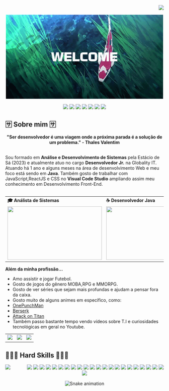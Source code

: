 <img align="right" src="https://komarev.com/ghpvc/?username=LyraGTI&color=0000ff "><br>
<div align="center">
  <a href="https://github.com/LyraGTI">
 <img align="center" src="welcome.gif" width="500">
  </a>
</div>
<br>

<div align="center">
  <!-- Work Links -->
  <a href="https://github.com/LyraGTI" target="_blank"><img src="https://img.shields.io/badge/GitHub-100000?style=for-the-badge&logo=github&logoColor=white" target="_blank"></a>
  <a href="https://www.linkedin.com/in/thiago-lyra-991a64239/" target="_blank"><img src="https://img.shields.io/badge/-LinkedIn-%230077B5?style=for-the-badge&logo=linkedin&logoColor=white" target="_blank"></a>
  <a href = "mailto:thiagolyra18@gmail.com"><img src="https://img.shields.io/badge/Gmail-D14836?style=for-the-badge&logo=gmail&logoColor=white"></a>
  <!-- YT Links -->
  <a href="https://www.twitch.tv/SmurfDoSerious" target="_blank"><img src="https://img.shields.io/badge/Twitch-6441a5?style=for-the-badge&logo=Twitch&logoColor=white" target="_blank"></a>
  <a href="https://www.youtube.com/channel/UC9cN1W6bf8ZeiEZ1J9y1A1Q" target="_blank"><img src="https://img.shields.io/badge/@ThiagoLyra-FF0000?style=for-the-badge&logo=youtube&logoColor=white" target="_blank"></a>
  <!-- Social Links -->
  <a href="https://www.instagram.com/t_lyra/" target="_blank"><img src="https://img.shields.io/badge/-Instagram-%23E4405F?style=for-the-badge&logo=instagram&logoColor=white" target="_blank"></a>
  <!-- OTH Links -->
  <a href="https://steamcommunity.com/profiles/76561198146097365/" target="_blank"><img src="https://img.shields.io/badge/Steam-000000?style=for-the-badge&logo=steam&logoColor=white" target="_blank"></a>
</div>

## 🈂️ Sobre mim 🈂️
<div align='center'>
  <b>"Ser desenvolvedor é uma viagem onde a próxima parada é a solução de um problema." - Thales Valentim</b>
</div><br>

Sou formado em <b>Análise e Desenvolvimento de Sistemas</b> pela Estácio de Sá (2023) e atualmente atuo no cargo <b>Desenvolvedor Jr.</b> na  Globality IT. Atuando há 1 ano e alguns meses na área de desenvolvimento Web e meu foco está sendo em <b>Java</b>. Também gosto de trabalhar com JavaScript,ReactJS e CSS no <b>Visual Code Studio</b> ampliando assim meu conhecimento em Desenvolvimento Front-End.
<br><br>

<div align="center">
  <table>
    <tr>
      <td><b>🎓 Análista de Sistemas</b></td>
      <td><b>☕ Desenvolvedor Java</b></td>
    </tr>
    <tr>
      <td><img src="https://apilgriminnarnia.files.wordpress.com/2018/09/legally-blonde-laptop-e1536078931635.jpg" width="300px" height="170px"></td>
      <td><img src="https://media.tenor.com/oUak0UFSotcAAAAM/kiryu-java-yakuza-import-util-kazuma.gif" width="300px" height="170px"> </td>
    </tr>
  </table>
</div>

<b>Além da minha profissão...</b>

- Amo assistir e jogar Futebol.
- Gosto de jogos do gênero MOBA,RPG e MMORPG.
- Gosto de ver séries que sejam mais profundas e ajudam a pensar fora da caixa.
- Gosto muito de alguns animes em específico, como:
- <a href='https://www.netflix.com/br/title/80117291'>OnePunchMan</a>
- <a href='https://www.netflix.com/br/title/80243876'>Berserk</a>
- <a href='https://www.crunchyroll.com/pt-br/series/GR751KNZY/attack-on-titan'>Attack on Titan</a>
-    Também passo bastante tempo vendo vídeos sobre T.I e curiosidades tecnológicas em geral no Youtube.


<div align="center">
  <table>
    <tr>
      <td><img src="https://i.gifer.com/origin/e6/e6986098783dbc8338f3e4dfdfb67b34.gif"></td>
      <td><img src="https://i.pinimg.com/originals/80/15/d0/8015d0f57ecd0b56d4592e10f58ba8dc.gif"></td>
      <td><img src="https://www.icegif.com/wp-content/uploads/2022/07/icegif-347.gif"></td>
    </tr>
  </table>
</div>


## 👨🏻‍💻 Hard Skills 👨🏻‍💻

<img align="left" src="https://github-profile-trophy.vercel.app/?username=LyraGTI&amp;theme=dracula&amp;row=2&amp;no-bg=true&amp;column=3&amp;margin-w=15&amp;margin-h=15"  style="max-width: 100%;">
<div align="right" ><!--Java --> <img src="https://img.shields.io/badge/Java-ED8B00?style=for-the-badge&logo=openjdk&logoColor=white">
  <!--Eclipse --> <img src="https://camo.githubusercontent.com/67b5b69be4a5a807bc1f147f79a9c302e98ec32d840fce4d0273876b0429463e/68747470733a2f2f696d672e736869656c64732e696f2f7374617469632f76313f7374796c653d666f722d7468652d6261646765266d6573736167653d45636c697073652b49444526636f6c6f723d324332323535266c6f676f3d45636c697073652b494445266c6f676f436f6c6f723d464646464646266c6162656c3d">
  <!-- JavaScript --> <img src="https://img.shields.io/badge/JavaScript-323330?style=for-the-badge&logo=javascript&logoColor=F7DF1E">
  <!-- Json --> <img src="https://img.shields.io/badge/json-5E5C5C?style=for-the-badge&logo=json&logoColor=white">
  <!-- Postman --> <img src="https://img.shields.io/badge/Postman-EF5B25?style=for-the-badge&logo=Postman&logoColor=white">
  <!-- SQL --> <img src="https://img.shields.io/badge/Microsoft%20SQL%20Server-CC2927?style=for-the-badge&logo=microsoft%20sql%20server&logoColor=white">
  <!--.NET --> <img src="https://camo.githubusercontent.com/ff765790707ecba41b57071db549f75fbf0eeffa5ac6996ff077083863b8bea4/68747470733a2f2f696d672e736869656c64732e696f2f7374617469632f76313f7374796c653d666f722d7468652d6261646765266d6573736167653d2e4e455426636f6c6f723d353132424434266c6f676f3d2e4e4554266c6f676f436f6c6f723d464646464646266c6162656c3d">
  <!--MIRO --> <img src="https://camo.githubusercontent.com/c2bd6724c3d2dafd307d62366226341bd425c6c456e0a3ddb748c5ffc0b2437d/68747470733a2f2f696d672e736869656c64732e696f2f7374617469632f76313f7374796c653d666f722d7468652d6261646765266d6573736167653d4d69726f26636f6c6f723d303530303338266c6f676f3d4d69726f266c6f676f436f6c6f723d464646464646266c6162656c3d">
 <!--Docker --> <img src="https://camo.githubusercontent.com/4ec342876a40b53ffc6230a41196528690f9f42b1098fd354df46c649720b4c6/68747470733a2f2f696d672e736869656c64732e696f2f7374617469632f76313f7374796c653d666f722d7468652d6261646765266d6573736167653d446f636b657226636f6c6f723d323439364544266c6f676f3d446f636b6572266c6f676f436f6c6f723d464646464646266c6162656c3d">
  <!--AzureMicrosoft --> <img src="https://camo.githubusercontent.com/0e86f1762fab93430da0825c20352b3cb424a65f9daa1a6073e3022a94c6dbef/68747470733a2f2f696d672e736869656c64732e696f2f7374617469632f76313f7374796c653d666f722d7468652d6261646765266d6573736167653d4d6963726f736f66742b417a75726526636f6c6f723d303037384434266c6f676f3d4d6963726f736f66742b417a757265266c6f676f436f6c6f723d464646464646266c6162656c3d">
  <!--Jenkins --> <img src="https://camo.githubusercontent.com/1fa74b15e799ff19f66c4b876e3c38e8d9cdc44c7ddc2de1458fe63c99784090/68747470733a2f2f696d672e736869656c64732e696f2f7374617469632f76313f7374796c653d666f722d7468652d6261646765266d6573736167653d4a656e6b696e7326636f6c6f723d443234393339266c6f676f3d4a656e6b696e73266c6f676f436f6c6f723d464646464646266c6162656c3d">
  <!--Spring--> <img src="https://camo.githubusercontent.com/71ee04cc51defd03d0bda46ef2d49c562b7d1fb45b266eba4cf0f226d4fc0d0d/68747470733a2f2f696d672e736869656c64732e696f2f7374617469632f76313f7374796c653d666f722d7468652d6261646765266d6573736167653d537072696e6726636f6c6f723d364442333346266c6f676f3d537072696e67266c6f676f436f6c6f723d464646464646266c6162656c3d">
  <!--SpringBoot --> <img src="https://camo.githubusercontent.com/7d798ede2233b56431e6707226c348f5bc3d7a7151ca81db74717eed3f5b53f9/68747470733a2f2f696d672e736869656c64732e696f2f7374617469632f76313f7374796c653d666f722d7468652d6261646765266d6573736167653d537072696e672b426f6f7426636f6c6f723d364442333346266c6f676f3d537072696e672b426f6f74266c6f676f436f6c6f723d464646464646266c6162656c3d">
  <!--React --> <img src="https://camo.githubusercontent.com/67a01fa7cf337616274f39c070a11638f2e65720e414ef55b8dd3f9c2a803b2a/68747470733a2f2f696d672e736869656c64732e696f2f7374617469632f76313f7374796c653d666f722d7468652d6261646765266d6573736167653d526561637426636f6c6f723d323232323232266c6f676f3d5265616374266c6f676f436f6c6f723d363144414642266c6162656c3d">
  <!--HTML5 --> <img src="[https://img.shields.io/badge/Java-964b00?style=for-the-badge&logo=java&logoColor=red](https://camo.githubusercontent.com/d2da7e7ec8424780720101d4853c64dffb81dc69dfdd25a0ce88cdb3848bbc6f/68747470733a2f2f696d672e736869656c64732e696f2f7374617469632f76313f7374796c653d666f722d7468652d6261646765266d6573736167653d48544d4c3526636f6c6f723d453334463236266c6f676f3d48544d4c35266c6f676f436f6c6f723d464646464646266c6162656c3d)">
  <!--PSQL --> <img src="[https://img.shields.io/badge/Java-964b00?style=for-the-badge&logo=java&logoColor=red](https://camo.githubusercontent.com/95a15266c9b093e9070410fa62c8dcba6611e79edd738e0ded7ec5b52541d6c4/68747470733a2f2f696d672e736869656c64732e696f2f7374617469632f76313f7374796c653d666f722d7468652d6261646765266d6573736167653d506f737467726553514c26636f6c6f723d343136394531266c6f676f3d506f737467726553514c266c6f676f436f6c6f723d464646464646266c6162656c3d)">
   <!--notepad++ --> <img src="https://camo.githubusercontent.com/b3fa58846c40b3da3dc9f94d9842ee6d311ce022b4ebb34d98b5a3aff2d4b90c/68747470733a2f2f696d672e736869656c64732e696f2f7374617469632f76313f7374796c653d666f722d7468652d6261646765266d6573736167653d4e6f746570616425324225324226636f6c6f723d323232323232266c6f676f3d4e6f7465706164253242253242266c6f676f436f6c6f723d393045353941266c6162656c3d">
  <!--NPM--> <img src="https://camo.githubusercontent.com/fd60ad1cae960eb3117e20dc1305b39f820004bf601b0e00ea032eccb9897dfd/68747470733a2f2f696d672e736869656c64732e696f2f7374617469632f76313f7374796c653d666f722d7468652d6261646765266d6573736167653d6e706d26636f6c6f723d434233383337266c6f676f3d6e706d266c6f676f436f6c6f723d464646464646266c6162656c3d">
  <!--ORACLE--> <img src="https://camo.githubusercontent.com/78d0180d1fc02fe9487b88f6e74cfcf3d8a575c319759f45fed678798df7d97c/68747470733a2f2f696d672e736869656c64732e696f2f7374617469632f76313f7374796c653d666f722d7468652d6261646765266d6573736167653d4f7261636c6526636f6c6f723d463830303030266c6f676f3d4f7261636c65266c6f676f436f6c6f723d464646464646266c6162656c3d">
   <!--vsCODE--> <img src="https://camo.githubusercontent.com/333efdf3d52583cf7c536e5364439a833bb89c25afffbb42550c2bf0ce260827/68747470733a2f2f696d672e736869656c64732e696f2f7374617469632f76313f7374796c653d666f722d7468652d6261646765266d6573736167653d56697375616c2b53747564696f2b436f646526636f6c6f723d303037414343266c6f676f3d56697375616c2b53747564696f2b436f6465266c6f676f436f6c6f723d464646464646266c6162656c3d">
   <!--JIRA--> <img src="https://camo.githubusercontent.com/3938162e4941125bece1c4e00bad5154f9777487f87d1aed8d3319778506323f/68747470733a2f2f696d672e736869656c64732e696f2f7374617469632f76313f7374796c653d666f722d7468652d6261646765266d6573736167653d4a69726126636f6c6f723d303035324343266c6f676f3d4a697261266c6f676f436f6c6f723d464646464646266c6162656c3d">
  <!-- GIT --> <img src="https://img.shields.io/badge/GIT-E44C30?style=for-the-badge&logo=git&logoColor=white">

  <br>
</div>

<div align="center">
  <a href="https://github.com/LyraGTI">
    <img height="150em" src="https://github-readme-stats.vercel.app/api/top-langs/?username=LyraGTI&theme=dracula&hide_border=false&&layout=compact"/>
  </a>
</div>

<div align="center">

  ![Snake animation](https://github.com/danielbped/danielbped/blob/output/github-contribution-grid-snake.svg)
  
</div>

